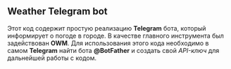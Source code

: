 ## Weather Telegram bot

Этот код содержит простую реализацию **Telegram** бота, который информирует о погоде в городе. В качестве главного инструмента был задействован **OWM**. Для использования этого кода необходимо в самом **Telegram** найти бота **@BotFather** и создать свой *API-ключ* для дальнейшей работы с кодом.
